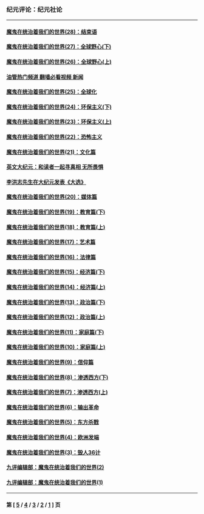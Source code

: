 ### 纪元评论：纪元社论
---
#### [魔鬼在统治着我们的世界(28)：结束语](../../pages/nsc422/n10936246.md?08090330) 
#### [魔鬼在统治着我们的世界(27)：全球野心(下)](../../pages/nsc422/n10928319.md?08090330) 
#### [魔鬼在统治着我们的世界(26)：全球野心(上)](../../pages/nsc422/n10900318.md?08090330) 
#### [油管热门频道 翻墙必看视频 新闻](ok?08090330)
#### [魔鬼在统治着我们的世界(25)：全球化](../../pages/nsc422/n10788205.md?08090330) 
#### [魔鬼在统治着我们的世界(24)：环保主义(下)](../../pages/nsc422/n10695307.md?08090330) 
#### [魔鬼在统治着我们的世界(23)：环保主义(上)](../../pages/nsc422/n10688613.md?08090330) 
#### [魔鬼在统治着我们的世界(22)：恐怖主义](../../pages/nsc422/n10614727.md?08090330) 
#### [魔鬼在统治着我们的世界(21)：文化篇](../../pages/nsc422/n10597706.md?08090330) 
#### [英文大纪元：和读者一起寻真相 无所畏惧](../../pages/nsc422/n12542027.md?08090330) 
#### [李洪志先生在大纪元发表《大选》](../../pages/nsc422/n12534746.md?08090330) 
#### [魔鬼在统治着我们的世界(20)：媒体篇](../../pages/nsc422/n10586579.md?08090330) 
#### [魔鬼在统治着我们的世界(19)：教育篇(下)](../../pages/nsc422/n10564808.md?08090330) 
#### [魔鬼在统治着我们的世界(18)：教育篇(上)](../../pages/nsc422/n10526970.md?08090330) 
#### [魔鬼在统治着我们的世界(17)：艺术篇](../../pages/nsc422/n10499093.md?08090330) 
#### [魔鬼在统治着我们的世界(16)：法律篇](../../pages/nsc422/n10485969.md?08090330) 
#### [魔鬼在统治着我们的世界(15)：经济篇(下)](../../pages/nsc422/n10469975.md?08090330) 
#### [魔鬼在统治着我们的世界(14)：经济篇(上)](../../pages/nsc422/n10457370.md?08090330) 
#### [魔鬼在统治着我们的世界(13)：政治篇(下)](../../pages/nsc422/n10448270.md?08090330) 
#### [魔鬼在统治着我们的世界(12)：政治篇(上)](../../pages/nsc422/n10444576.md?08090330) 
#### [魔鬼在统治着我们的世界(11)：家庭篇(下)](../../pages/nsc422/n10440961.md?08090330) 
#### [魔鬼在统治着我们的世界(10)：家庭篇(上)](../../pages/nsc422/n10435448.md?08090330) 
#### [魔鬼在统治着我们的世界(9)：信仰篇](../../pages/nsc422/n10432159.md?08090330) 
#### [魔鬼在统治着我们的世界(8)：渗透西方(下)](../../pages/nsc422/n10429603.md?08090330) 
#### [魔鬼在统治着我们的世界(7)：渗透西方(上)](../../pages/nsc422/n10426013.md?08090330) 
#### [魔鬼在统治着我们的世界(6)：输出革命](../../pages/nsc422/n10421536.md?08090330) 
#### [魔鬼在统治着我们的世界(5)：东方杀戮](../../pages/nsc422/n10417707.md?08090330) 
#### [魔鬼在统治着我们的世界(4)：欧洲发端](../../pages/nsc422/n10414890.md?08090330) 
#### [魔鬼在统治着我们的世界(3)：毁人36计](../../pages/nsc422/n10411583.md?08090330) 
#### [九评编辑部：魔鬼在统治着我们的世界(2)](../../pages/nsc422/n10410036.md?08090330) 
#### [九评编辑部：魔鬼在统治着我们的世界(1)](../../pages/nsc422/n10406825.md?08090330) 

---
#### 第 [ [5](./5.md?08090330) / [4](./4.md?08090330) / [3](./3.md?08090330) / [2](./2.md?08090330) / [1](./1.md?08090330) ] 页
